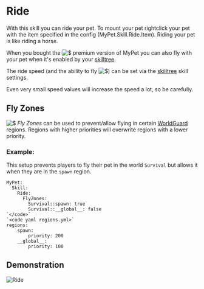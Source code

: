 # Ride

With this skill you can ride your pet. To mount your pet rightclick your pet with the item specified in the config \(MyPet.Skill.Ride.Item\). Riding your pet is like riding a horse.

When you bought the ![$](https://github.com/xXKeyleXx/MyPet-Wiki/tree/07680434e1278c970819d5e9518888598106688b/wiki/images/premium.gif) premium version of MyPet you can also fly with your pet when it's enabled by your [skilltree](https://github.com/xXKeyleXx/MyPet-Wiki/tree/07680434e1278c970819d5e9518888598106688b/pages/skills/skilltrees/README.md).

The ride speed \(and the ability to fly ![$](https://github.com/xXKeyleXx/MyPet-Wiki/tree/07680434e1278c970819d5e9518888598106688b/wiki/images/premium.gif)\) can be set via the [skilltree](https://github.com/xXKeyleXx/MyPet-Wiki/tree/07680434e1278c970819d5e9518888598106688b/pages/skills/skilltrees/README.md) skill settings.

Even very small speed values will increase the speed a lot, so be carefully.

## Fly Zones

![$](https://github.com/xXKeyleXx/MyPet-Wiki/tree/07680434e1278c970819d5e9518888598106688b/wiki/images/premium.gif) _Fly Zones_ can be used to prevent/allow flying in certain [WorldGuard](http://dev.bukkit.org/bukkit-plugins/worldguard/) regions. Regions with higher priorities will overwrite regions with a lower priority.

### Example:

This setup prevents players to fly their pet in the world `Survival` but allows it when they are in the `spawn` region.

```text
MyPet:
  Skill:
    Ride:
      FlyZones:
        Survival::spawn: true
        Survival::__global__: false
`</code>`
`<code yaml regions.yml>`
regions:
    spawn:
        priority: 200
    __global__:
        priority: 100
```

## Demonstration

![Ride](https://github.com/xXKeyleXx/MyPet-Wiki/tree/07680434e1278c970819d5e9518888598106688b/wiki/images/skills/ride.gif)

